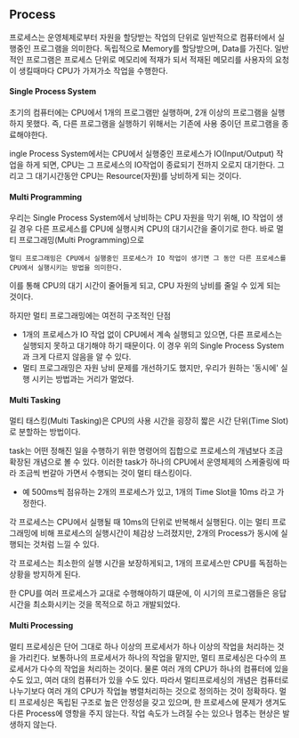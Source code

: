## Process

프로세스는 운영체제로부터 자원을 할당받는 작업의 단위로 일반적으로 컴퓨터에서 실행중인 프로그램을 의미한다.
독립적으로 Memory를 할당받으며, Data를 가진다.
일반적인 프로그램은 프로세스 단위로 메모리에 적재가 되서 적재된 메모리를 사용자의 요청이 생킬때마다 CPU가 가져가소 작업을 수행한다.

#### Single Process System

초기의 컴퓨터에는 CPU에서 1개의 프로그램만 실행하며, 2개 이상의 프로그램을 실행하지 못했다.
즉, 다른 프로그램을 실행하기 위해서는 기존에 사용 중이던 프로그램을 종료해야한다.

ingle Process System에서는 CPU에서 실행중인 프로세스가 IO(Input/Output) 작업을 하게 되면, CPU는 그 프로세스의 IO작업이 종료되기 전까지 오로지 대기한다. 
그리고 그 대기시간동안 CPU는 Resource(자원)를 낭비하게 되는 것이다.

#### Multi Programming

우리는 Single Process System에서 낭비하는 CPU 자원을 막기 위해, IO 작업이 생길 경우 다른 프로세스를 CPU에 실행시켜 CPU의 대기시간을 줄이기로 한다. 
바로 멀티 프로그래밍(Multi Programming)으로


```
멀티 프로그래밍은 CPU에서 실행중인 프로세스가 IO 작업이 생기면 그 동안 다른 프로세스를 CPU에서 실행시키는 방법을 의미한다.
```
이를 통해 CPU의 대기 시간이 줄어들게 되고, CPU 자원의 낭비를 줄일 수 있게 되는 것이다.

하지만 멀티 프로그래밍에는 여전히 구조적인 단점
- 1개의 프로세스가 IO 작업 없이 CPU에서 계속 실행되고 있으면, 다른 프로세스는 실행되지 못하고 대기해야 하기 때문이다.
이 경우 위의 Single Process System과 크게 다르지 않음을 알 수 있다.
- 멀티 프로그래밍은 자원 낭비 문제를 개선하기도 했지만, 우리가 원하는 '동시에' 실행 시키는 방법과는 거리가 멀었다.

#### Multi Tasking

멀티 태스킹(Multi Tasking)은 CPU의 사용 시간을 굉장히 짧은 시간 단위(Time Slot)로 분할하는 방법이다.

task는 어떤 정해진 일을 수행하기 위한 명령어의 집합으로 프로세스의 개념보다 조금 확장된 개념으로 볼 수 있다.
이러한 task가 하나의 CPU에서 운영체제의 스케줄링에 따라 조금씩 번갈아 가면서 수행되는 것이 멀티 태스킹이다.

- 예
500ms씩 점유하는 2개의 프로세스가 있고, 1개의 Time Slot을 10ms 라고 가정한다.

각 프로세스는 CPU에서 실행될 때 10ms의 단위로 반복해서 실행된다.
이는 멀티 프로그래밍에 비해 프로세스의 실행시간이 체감상 느려졌지만, 2개의 Process가 동시에 실행되는 것처럼 느낄 수 있다.

각 프로세스는 최소한의 실행 시간을 보장하게되고, 1개의 프로세스만 CPU를 독점하는 상황을 방지하게 된다.

한 CPU를 여러 프로세스가 교대로 수행해야하기 떄문에, 이 시기의 프로그램들은 응답시간을 최소화시키는 것을 목적으로 하고 개발되었다.

#### Multi Processing

멀티 프로세싱은 단어 그대로 하나 이상의 프로세서가 하나 이상의 작업을 처리하는 것을 가리킨다.
보통하나의 프로세서가 하나의 작업을 맡지만, 멀티 프로세싱은 다수의 프로세서가 다수의 작업을 처리하는 것이다.
물론 여러 개의 CPU가 하나의 컴퓨터에 있을 수도 있고, 여러 대의 컴퓨터가 있을 수도 있다.
따라서 멀티프로세싱의 개념은 컴퓨터로 나누기보다 여러 개의 CPU가 작업늘 병렬처리하는 것으로 정의하는 것이 정확하다.
멀티 프로세싱은 독립된 구조로 높은 안정성을 갖고 있으며, 한 프로세스에 문제가 생겨도 다른 Process에 영항을 주지 않는다.
작업 속도가 느려질 수는 있으나 멈추는 현상은 발생하지 않는다.
